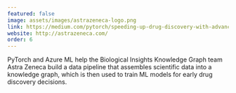 ```yaml
---
featured: false
image: assets/images/astrazeneca-logo.png
link: https://medium.com/pytorch/speeding-up-drug-discovery-with-advanced-machine-learning-b17d59e0daa6
website: http://astrazeneca.com/
order: 6
---
```


PyTorch and Azure ML help the Biological Insights Knowledge Graph team Astra Zeneca build a data pipeline that assembles scientific data into a knowledge graph, which is then used to train ML models for early drug discovery decisions.
